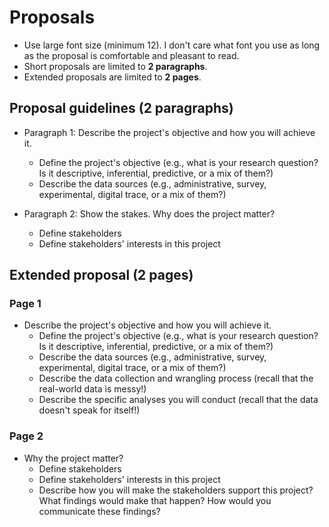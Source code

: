 # Proposals 

* Use large font size (minimum 12). I don't care what font you use as long as the proposal is comfortable and pleasant to read.
* Short proposals are limited to **2 paragraphs**.
* Extended proposals are limited to **2 pages**.

## Proposal guidelines (2 paragraphs)

- Paragraph 1: Describe the project's objective and how you will achieve it.
  - Define the project's objective (e.g., what is your research question? Is it descriptive, inferential, predictive, or a mix of them?) 
  - Describe the data sources (e.g., administrative, survey, experimental, digital trace, or a mix of them?)
  
- Paragraph 2: Show the stakes. Why does the project matter?
  - Define stakeholders 
  - Define stakeholders' interests in this project 

## Extended proposal (2 pages)

### Page 1 

- Describe the project's objective and how you will achieve it.
  - Define the project's objective (e.g., what is your research question? Is it descriptive, inferential, predictive, or a mix of them?) 
  - Describe the data sources (e.g., administrative, survey, experimental, digital trace, or a mix of them?)
  - Describe the data collection and wrangling process (recall that the real-world data is messy!) 
  - Describe the specific analyses you will conduct (recall that the data doesn't speak for itself!)
  
### Page 2 

- Why the project matter?
  - Define stakeholders 
  - Define stakeholders' interests in this project 
  - Describe how you will make the stakeholders support this project? What findings would make that happen? How would you communicate these findings?
